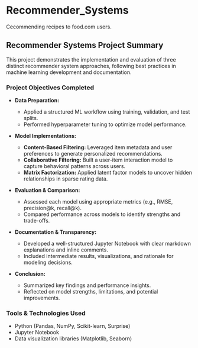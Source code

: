 # Recommender_Systems
Cecommending recipes to food.com users.

## Recommender Systems Project Summary

This project demonstrates the implementation and evaluation of three distinct recommender system approaches, following best practices in machine learning development and documentation.

### Project Objectives Completed
- **Data Preparation:**  
  - Applied a structured ML workflow using training, validation, and test splits.  
  - Performed hyperparameter tuning to optimize model performance.

- **Model Implementations:**  
  - **Content-Based Filtering:** Leveraged item metadata and user preferences to generate personalized recommendations.  
  - **Collaborative Filtering:** Built a user-item interaction model to capture behavioral patterns across users.  
  - **Matrix Factorization:** Applied latent factor models to uncover hidden relationships in sparse rating data.

- **Evaluation & Comparison:**  
  - Assessed each model using appropriate metrics (e.g., RMSE, precision@k, recall@k).  
  - Compared performance across models to identify strengths and trade-offs.

- **Documentation & Transparency:**  
  - Developed a well-structured Jupyter Notebook with clear markdown explanations and inline comments.  
  - Included intermediate results, visualizations, and rationale for modeling decisions.

- **Conclusion:**  
  - Summarized key findings and performance insights.  
  - Reflected on model strengths, limitations, and potential improvements.

### Tools & Technologies Used
- Python (Pandas, NumPy, Scikit-learn, Surprise)
- Jupyter Notebook
- Data visualization libraries (Matplotlib, Seaborn)
